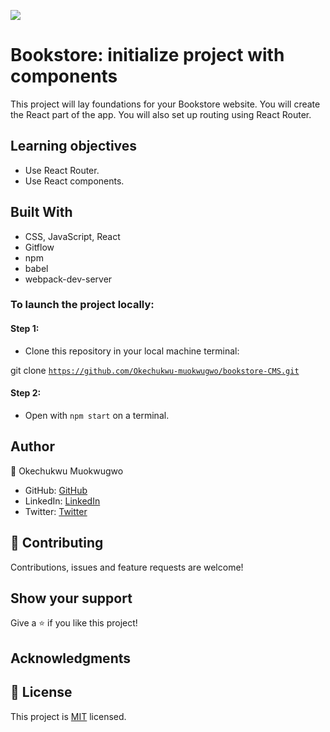 ![](https://img.shields.io/badge/Microverse-blueviolet)

# Bookstore: initialize project with components
This project will lay foundations for your Bookstore website. You will create the React part of the app. You will also set up routing using React Router.



 ## Learning objectives
- Use React Router.
- Use React components.

## Built With

- CSS, JavaScript, React
- Gitflow
- npm
- babel
- webpack-dev-server



### To launch the project locally:

#### Step 1:
- Clone this repository in your local machine terminal:

git clone <code>https://github.com/Okechukwu-muokwugwo/bookstore-CMS.git</code>

#### Step 2:

- Open with <code>npm start</code> on a terminal.

## Author

👤 Okechukwu Muokwugwo

- GitHub: [GitHub](https://github.com/Okechukwu-muokwugwo)
- LinkedIn: [LinkedIn](https://www.linkedin.com/in/okeimuokwugwo/)
- Twitter: [Twitter](https://twitter.com/excel4eva)


## 🤝 Contributing

Contributions, issues and feature requests are welcome!


## Show your support

Give a ⭐️ if you like this project!

## Acknowledgments

## 📝 License

This project is [MIT](./MIT.md) licensed.
